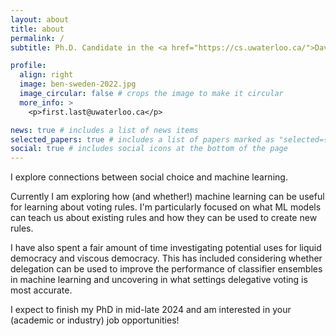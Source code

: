 ```yaml
---
layout: about
title: about
permalink: /
subtitle: Ph.D. Candidate in the <a href="https://cs.uwaterloo.ca/">David R. Cheriton School of Computer Science</a> at the <a href="https://uwaterloo.ca/">University of Waterloo</a>. Affiliated with the <a href="https://uwaterloo.ca/artificial-intelligence-group/">Artificial Intelligence Group</a> and supervised by <a href="https://cs.uwaterloo.ca/~klarson/index.html">Kate Larson</a>.

profile:
  align: right
  image: ben-sweden-2022.jpg
  image_circular: false # crops the image to make it circular
  more_info: >
    <p>first.last@uwaterloo.ca</p>

news: true # includes a list of news items
selected_papers: true # includes a list of papers marked as "selected={true}"
social: true # includes social icons at the bottom of the page
---
```


I explore connections between social choice and machine learning.
<!-- More generally, I study a variety of topics to do with social choice, machine learning, multiagent systems, game theory, and computational social science.-->

Currently I am exploring how (and whether!) machine learning can be useful for learning about voting rules. I'm particularly focused on what ML models can teach us about existing rules and how they can be used to create new rules.

I have also spent a fair amount of time investigating potential uses for liquid democracy and viscous democracy. This has included considering whether delegation can be used to improve the performance of classifier ensembles in machine learning and uncovering in what settings delegative voting is most accurate.

I expect to finish my PhD in mid-late 2024 and am interested in your (academic or industry) job opportunities!